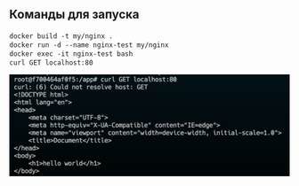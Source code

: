 ## Команды для запуска

```
docker build -t my/nginx .
docker run -d --name nginx-test my/nginx
docker exec -it nginx-test bash
curl GET localhost:80
```

![result](image.png)
